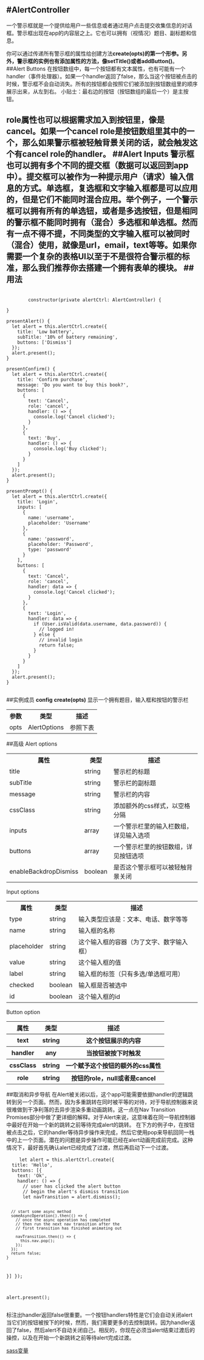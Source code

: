 #AlertController
------------------
一个警示框就是一个提供给用户一些信息或者通过用户点击提交收集信息的对话框。警示框出现在app的内容层之上。它也可以拥有（视情况）题目、副标题和信息。   

你可以通过传递所有警示框的属性给创建方法**create(opts)**的第一个形参。另外，警示框的实例也有添加属性的方法，像**setTitle()**或者**addButton()**。
##Alert Buttons
在按钮数组中，每一个按钮都有文本属性，也有可能有一个handler（事件处理器）。如果一个handler返回了false，那么当这个按钮被点击的时候，警示框不会自动消失。所有的按钮都会按照它们被添加到按钮数组里的顺序展示出来，从左到右。
小贴士：最右边的按钮（按钮数组的最后一个）是主按钮。

role属性也可以根据需求加入到按钮里，像是cancel。如果一个cancel role是按钮数组里其中的一个，那么如果警示框被轻触背景关闭的话，就会触发这个有cancel role的handler。
##Alert Inputs
警示框也可以拥有多个不同的提交框（数据可以返回到app中）。提交框可以被作为一种提示用户（请求）输入信息的方式。单选框，复选框和文字输入框都是可以应用的，但是它们不能同时混合应用。举个例子，一个警示框可以拥有所有的单选钮，或者是多选按钮，但是相同的警示框不能同时拥有（混合）多选框和单选框。然而有一点不得不提，不同类型的文字输入框可以被同时（混合）使用，就像是url，email，text等等。如果你需要一个复杂的表格UI以至于不是很符合警示框的标准，那么我们推荐你去搭建一个拥有表单的模块。
##用法
-------------------------
<pre>
	<code>
		constructor(private alertCtrl: AlertController) {

}

presentAlert() {
  let alert = this.alertCtrl.create({
    title: 'Low battery',
    subTitle: '10% of battery remaining',
    buttons: ['Dismiss']
  });
  alert.present();
}

presentConfirm() {
  let alert = this.alertCtrl.create({
    title: 'Confirm purchase',
    message: 'Do you want to buy this book?',
    buttons: [
      {
        text: 'Cancel',
        role: 'cancel',
        handler: () => {
          console.log('Cancel clicked');
        }
      },
      {
        text: 'Buy',
        handler: () => {
          console.log('Buy clicked');
        }
      }
    ]
  });
  alert.present();
}

presentPrompt() {
  let alert = this.alertCtrl.create({
    title: 'Login',
    inputs: [
      {
        name: 'username',
        placeholder: 'Username'
      },
      {
        name: 'password',
        placeholder: 'Password',
        type: 'password'
      }
    ],
    buttons: [
      {
        text: 'Cancel',
        role: 'cancel',
        handler: data => {
          console.log('Cancel clicked');
        }
      },
      {
        text: 'Login',
        handler: data => {
          if (User.isValid(data.username, data.password)) {
            // logged in!
          } else {
            // invalid login
            return false;
          }
        }
      }
    ]
  });
  alert.present();
}
	</code>
</pre>

##实例成员
**config**
**create(opts)**
显示一个拥有题目，输入框和按钮的警示栏
<table>
	<tr>
		<th>参数</th>
		<th>类型</th>
		<th>描述</th>
	</tr>
	<tr>
		<td>opts</td>
		<td>AlertOptions</td>
		<td>参照下表</td>
	</tr>
</table>
##高级
Alert options
<table>
	<tr>
		<th>属性</th>
		<th>类型</th>
		<th>描述</th>
	</tr>
	<tr>
		<td>title</td>
		<td>string</td>
		<td>警示栏的标题</td>
	</tr>
	<tr>
		<td>subTitle</td>
		<td>string</td>
		<td>警示栏的副标题</td>
	</tr>
	<tr>
		<td>message</td>
		<td>string</td>
		<td>警示栏的内容</td>
	</tr>
	<tr>
		<td>cssClass</td>
		<td>string</td>
		<td>添加额外的css样式，以空格分隔</td>
	</tr>
	<tr>
		<td>inputs</td>
		<td>array</td>
		<td>一个警示栏里的输入栏数组，详见输入选项</td>
	</tr>
	<tr>
		<td>buttons</td>
		<td>array</td>
		<td>一个警示栏里的按钮数组，详见按钮选项</td>
	</tr>
	<tr>
		<td>enableBackdropDismiss</td>
		<td>boolean</td>
		<td>是否这个警示框可以被轻触背景关闭</td>
	</tr>
</table>
Input options
<table>
		<tr>
			<th>属性</th>
			<th>类型</th>
			<th>描述</th>
		</tr>
		<tr>
			<td>type</td>
			<td>string</td>
			<td>输入类型应该是：文本、电话、数字等等</td>
		</tr>
		<tr>
			<td>name</td>
			<td>string</td>
			<td>输入框的名称</td>
		</tr>
		<tr>
			<td>placeholder</td>
			<td>string</td>
			<td>这个输入框的容器（为了文字、数字输入框）</td>
		</tr>
		<tr>
			<td>value</td>
			<td>string</td>
			<td>这个输入框的值</td>
		</tr>
		<tr>
			<td>label</td>
			<td>string</td>
			<td>输入框的标签（只有多选/单选框可用）</td>
		</tr>
		<tr>
			<td>checked</td>
			<td>boolean</td>
			<td>输入框是否被选中</td>
		</tr>
		<tr>
			<td>id</td>
			<td>boolean</td>
			<td>这个输入框的id</td>
		</tr>
</table>
Button option
<table>
	<tr>
		<th>属性</th>
		<th>类型</th>
		<th>描述</th>
	</tr>
	<tr>
		<th>text</th>
		<th>string</th>
		<th>这个按钮展示的内容</th>
	</tr>
	<tr>
		<th>handler</th>
		<th>any</th>
		<th>当按钮被按下时触发</th>
	</tr>
	<tr>
		<th>cssClass</th>
		<th>string</th>
		<th>一个赋予这个按钮的额外的css属性</th>
	</tr>
	<tr>
		<th>role</th>
		<th>string</th>
		<th>按钮的role，null或者是cancel</th>
	</tr>
</table>
##取消和异步导航
在Alert被关闭以后，这个app可能需要依据handler的逻辑跳转到另一个页面。然而，因为多重跳转在同时被平等的对待，对于导航控制器来说很难做到干净利落的去异步渲染多重动画跳转。这一点在Nav Transition Promises部分中做了更详细的解释。对于Alert来说，这意味着在同一导航控制器中最好在开始一个新的跳转之前等待完成alert的跳转。  
在下方的例子中，在按钮被点击之后，它的handler等待异步操作来完成，然后它使用pop来导航回同一栈中的上一个页面。潜在的问题是异步操作可能已经在alert动画完成前完成。这种情况下，最好首先确认alert已经完成了过渡，然后再启动下一个过渡。
<pre>
	<code>let alert = this.alertCtrl.create({
  title: 'Hello',
  buttons: [{
    text: 'Ok',
    handler: () => {
      // user has clicked the alert button
      // begin the alert's dismiss transition
      let navTransition = alert.dismiss();

      // start some async method
      someAsyncOperation().then(() => {
        // once the async operation has completed
        // then run the next nav transition after the
        // first transition has finished animating out

        navTransition.then(() => {
          this.nav.pop();
        });
      });
      return false;
    }
  }]
});

alert.present();</code>
</pre>
标注出handler返回false很重要。一个按钮handlers特性是它们会自动关闭alert当它们的按钮被按下的时候，然而，我们需要更多的去控制跳转。因为handler返回了false，然后alert不自动关闭自己。相反的，你现在必须当alert结束过渡后的操控，以及在开始一个新跳转之前等待alert完成过渡。


[sass变量](http://ionicframework.com/docs/api/components/alert/AlertController/#sass-variables)
